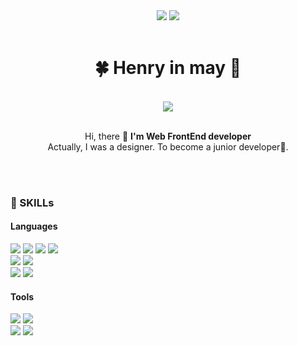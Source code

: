 <div align="center">
<a href="https://www.instagram.com/heniinmay"><img src="https://img.shields.io/badge/Instagram-dd2a7b?style=flat-square&logo=instagram&logoColor=white"/></a> <img src="https://img.shields.io/badge/Heniinmay@gmail.com-ea4335?style=flat-square&logo=gmail&logoColor=white"/>
</div>
<br />

<div align="center">
    
 # 🍀 Henry in may 🍋
  <br/>
  <img align="center" src="https://github-readme-stats.vercel.app/api/top-langs/?username=heniinmay&langs_count=10&card_width=510&layout=compact"/>
<br/><br/>
  <p align="center">
    Hi, there 👋 <strong>I'm Web FrontEnd developer </strong><br/>
    Actually, I was a designer. To become a junior developer🌱.<br /><br />
    
  </p>
  
</div>
  <br />

<div>
  <h3> 💪 SKILLs </h3>
 <div> 
    <h4> Languages </h4>
    <p> 
      <img src="https://img.shields.io/badge/Html5-E34F26?style=flat-square&logo=HTML5&logoColor=white"/> 
      <img src="https://img.shields.io/badge/JavaScript-F7DF1E?style=flat-square&logo=JavaScript&logoColor=black"/> 
      <img src="https://img.shields.io/badge/React-61DAFB?style=flat-square&logo=React&logoColor=black"/> 
      <img src="https://img.shields.io/badge/ReactNative-61DAFB?style=flat-square&logo=React&logoColor=black"/> 
      <br />
        <img src="https://img.shields.io/badge/ReactQuery-FF4154?style=flat-square&logo=ReactQuery&logoColor=white"/> 
        <img src="https://img.shields.io/badge/Styled_Components-DB7093?style=flat-square&logo=styled-components&logoColor=white"/>
      <br />
      <img src="https://img.shields.io/badge/TypeScript-3178C6?style=flat-square&logo=TypeScript&logoColor=white"/> 
      <img src="https://img.shields.io/badge/Next.js-000000?style=flat-square&logo=Next.js&logoColor=white"/> 
    </p>
    <h4> Tools </h4>
    <p>
    <img src="https://img.shields.io/badge/Git-F05032?style=flat-square&logo=Git&logoColor=white"/>
        <img src="https://img.shields.io/badge/Vercel-000000?style=flat-square&logo=Vercel&logoColor=white"/>
    <br />
    <img src="https://img.shields.io/badge/Figma-F24E1E?style=flat-square&logo=figma&logoColor=white"/>
      <img src="https://img.shields.io/badge/Creative_Cloud-DA1F26?style=flat-square&logo=adobecreativecloud&logoColor=white"/>
    </p>
  </div>
  <br/>
  
</div>
